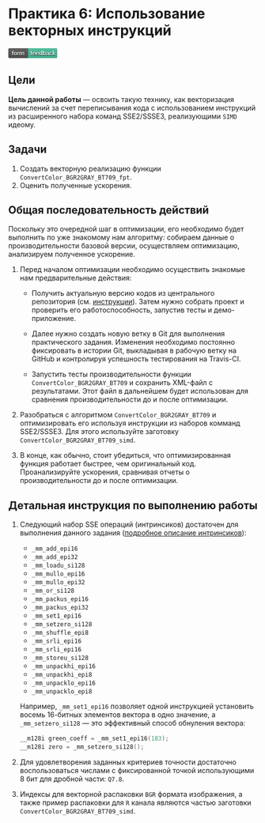 # Практика 6: Использование векторных инструкций

[![Feedback](feedback.png)][feedback_day6]

## Цели

__Цель данной работы__ — освоить такую технику, как векторизация вычислений за
счет переписывания кода с использованием инструкций из расширенного набора
команд SSE2/SSSE3, реализующими `SIMD` идеому.


## Задачи

  1. Создать векторную реализацию функции `ConvertColor_BGR2GRAY_BT709_fpt`.
  1. Оценить полученные ускорения.

## Общая последовательность действий

Поскольку это очередной шаг в оптимизации, его необходимо будет выполнить по уже
знакомому нам алгоритму: собираем данные о производительности базовой версии,
осуществляем оптимизацию, анализируем полученное ускорение.

  1. Перед началом оптимизации необходимо осуществить знакомые нам
     предварительные действия:

     - Получить актуальную версию кодов из центрального репозитория (см.
       [инструкции][git-update]). Затем нужно собрать проект и проверить его
       работоспособность, запустив тесты и демо-приложение.

     - Далее нужно создать новую ветку в Git для выполнения практического
       задания. Изменения необходимо постоянно фиксировать в истории Git,
       выкладывая в рабочую ветку на GitHub и контролируя успешность
       тестирования на Travis-CI.

     - Запустить тесты производительности функции `ConvertColor_BGR2GRAY_BT709`
       и сохранить XML-файл с результатами. Этот файл в дальнейшем будет
       использован для сравнения производительности до и после оптимизации.

  1. Разобраться с алгоритмом `ConvertColor_BGR2GRAY_BT709` и оптимизировать его
     используя инструкции из наборов комманд SSE2/SSSE3. Для этого используйте
     заготовку `ConvertColor_BGR2GRAY_BT709_simd`.

  1. В конце, как обычно, стоит убедиться, что оптимизированная функция работает
     быстрее, чем оригинальный код. Проанализируйте ускорения, сравнивая отчеты
     о производительности до и после оптимизации.

## Детальная инструкция по выполнению работы

  1. Следующий набор SSE операций (интринсиков) достаточен для выполнения
     данного задания ([подробное описание интринсиков][intrin_guide]):

     - `_mm_add_epi16`
     - `_mm_add_epi32`
     - `_mm_loadu_si128`
     - `_mm_mullo_epi16`
     - `_mm_mullo_epi32`
     - `_mm_or_si128`
     - `_mm_packus_epi16`
     - `_mm_packus_epi32`
     - `_mm_set1_epi16`
     - `_mm_setzero_si128`
     - `_mm_shuffle_epi8`
     - `_mm_srli_epi16`
     - `_mm_srli_epi16`
     - `_mm_storeu_si128`
     - `_mm_unpackhi_epi16`
     - `_mm_unpackhi_epi8`
     - `_mm_unpacklo_epi16`
     - `_mm_unpacklo_epi8`

     Например, `_mm_set1_epi16` позволяет одной инструкцией установить восемь
     16-битных элементов вектора в одно значение, а `_mm_setzero_si128` — это
     эффективный способ обнуления вектора:

     ```cpp
     __m128i green_coeff = _mm_set1_epi16(183);
     __m128i zero = _mm_setzero_si128();
     ```

  1. Для удовлетворения заданных критериев точности достаточно воспользоваться
     числами с фиксированной точкой использующими 8 бит для дробной части:
     `Q7.8`.

  1. Индексы для векторной распаковки `BGR` формата изображения, а также пример
     распаковки для `R` канала являются частью заготовки
     `ConvertColor_BGR2GRAY_BT709_simd`.

<!-- LINKS -->

[feedback_day6]: https://docs.google.com/forms/d/1iNNPX4Z_2aoWVOfh_ZEUVFuy_AJ4V0n5wZ3p7NWPZO4/viewform
[git-update]:    https://github.com/itseez-academy/itseez-ws-2016-practice/blob/master/docs/practice2-profiling-and-benchmarking.md#Получение-актуальной-версии-исходных-файлов
[intrin_guide]:  https://software.intel.com/sites/landingpage/IntrinsicsGuide/
